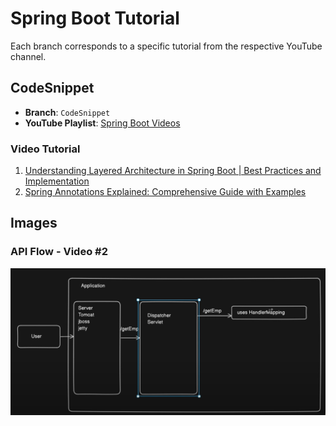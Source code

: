 # Spring Boot Tutorial

Each branch corresponds to a specific tutorial from the respective YouTube channel.

## CodeSnippet
- **Branch**: `CodeSnippet`
- **YouTube Playlist**: [Spring Boot Videos](https://www.youtube.com/playlist?list=PL-bgVzzRdaPhNeXyQBtp8hMlUc14J2kRK)

### Video Tutorial
1. [Understanding Layered Architecture in Spring Boot | Best Practices and Implementation](https://www.youtube.com/watch?v=Kzrm-BdLckE&list=PL-bgVzzRdaPhNeXyQBtp8hMlUc14J2kRK&index=3)
2. [Spring Annotations Explained: Comprehensive Guide with Examples](https://www.youtube.com/watch?v=X3__pmlEJD0&list=PL-bgVzzRdaPhNeXyQBtp8hMlUc14J2kRK&index=4&t=1s)

## Images
### API Flow - Video #2
![API Flow](./images/api-flow.png)